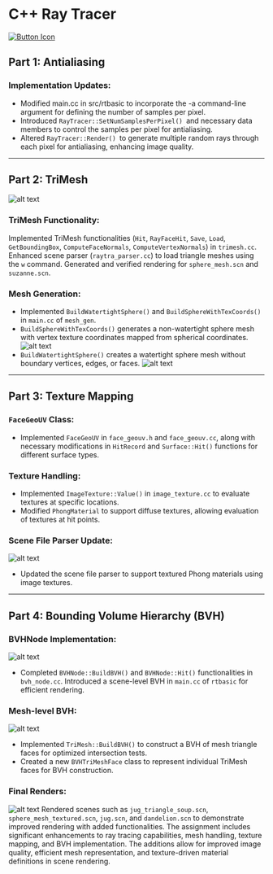 # C++ Ray Tracer
[![Button Icon]][Link2]
<!----------------------------------------------------------------------------->
[Link2]: https://github.com/likornguth/Ray_Tracer_Basic/tree/main 'Link with example title.'
<!---------------------------------[ Buttons ]--------------------------------->
[Button Icon]: https://img.shields.io/badge/Github-EF2D5E?style=for-the-badge&logoColor=white&logo=GitHub

## Part 1: Antialiasing

### Implementation Updates:
- Modified main.cc in src/rtbasic to incorporate the -a command-line argument for defining the number of samples per pixel.
- Introduced `RayTracer::SetNumSamplesPerPixel() `and necessary data members to control the samples per pixel for antialiasing.
- Altered `RayTracer::Render() `to generate multiple random rays through each pixel for antialiasing, enhancing image quality.
----- 

## Part 2: TriMesh
![alt text](src/image-4.png)
### TriMesh Functionality:

Implemented TriMesh functionalities (`Hit`, `RayFaceHit`, `Save`, `Load`, `GetBoundingBox`, `ComputeFaceNormals`, `ComputeVertexNormals`) in `trimesh.cc`.
Enhanced scene parser (`raytra_parser.cc`) to load triangle meshes using the `w` command.
Generated and verified rendering for `sphere_mesh.scn` and `suzanne.scn`.

### Mesh Generation:

- Implemented `BuildWatertightSphere()` and `BuildSphereWithTexCoords()` in `main.cc` of `mesh_gen`.
- `BuildSphereWithTexCoords()` generates a non-watertight sphere mesh with vertex texture coordinates mapped from spherical coordinates.
![alt text](src/image-1.png)
- `BuildWatertightSphere()` creates a watertight sphere mesh without boundary vertices, edges, or faces.
![alt text](src/image-2.png)
-----

## Part 3: Texture Mapping

### `FaceGeoUV` Class:
- Implemented `FaceGeoUV` in `face_geouv.h` and `face_geouv.cc`, along with necessary modifications in `HitRecord` and `Surface::Hit()` functions for different surface types.

### Texture Handling:

- Implemented `ImageTexture::Value()` in `image_texture.cc` to evaluate textures at specific locations.
- Modified `PhongMaterial` to support diffuse textures, allowing evaluation of textures at hit points.

### Scene File Parser Update:
![alt text](src/image-5.png)

- Updated the scene file parser to support textured Phong materials using image textures.

------

## Part 4: Bounding Volume Hierarchy (BVH)
### BVHNode Implementation:
![alt text](src/image-6.png)
- Completed `BVHNode::BuildBVH()` and `BVHNode::Hit()` functionalities in `bvh_node.cc`.
Introduced a scene-level BVH in `main.cc` of `rtbasic` for efficient rendering.

### Mesh-level BVH:
![alt text](src/image-7.png)
- Implemented `TriMesh::BuildBVH()` to construct a BVH of mesh triangle faces for optimized intersection tests.
- Created a new `BVHTriMeshFace` class to represent individual TriMesh faces for BVH construction.

### Final Renders:
![alt text](src/image-8.png)
Rendered scenes such as `jug_triangle_soup.scn`, `sphere_mesh_textured.scn`, `jug.scn`, and `dandelion.scn` to demonstrate improved rendering with added functionalities.
The assignment includes significant enhancements to ray tracing capabilities, mesh handling, texture mapping, and BVH implementation. The additions allow for improved image quality, efficient mesh representation, and texture-driven material definitions in scene rendering.